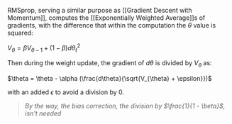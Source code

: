 RMSprop, serving a similar purpose as [[Gradient Descent with Momentum]], computes the [[Exponentially Weighted Average]]s of gradients, with the difference that within the computation the $\theta$ value is squared:

$V_{\theta} = \beta V_{\theta - 1} + (1 - \beta) d\theta_t^2$

Then during the weight update, the gradient of $d\theta$ is divided by $V_{\theta}$ as:

$\theta = \theta - \alpha (\frac{d\theta}{\sqrt{V_{\theta} + \epsilon}})$

with an added $\epsilon$ to avoid a division by $0$.

> _By the way, the bias correction, the division by $\frac{1}{1 - \beta}$, isn't needed_